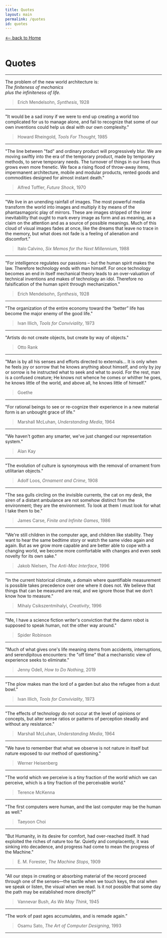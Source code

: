 ```yaml
---
title: Quotes
layout: main
permalink: /quotes
id: quotes
---
```


<a href="/" onClick="if (history.length > 1) { event.preventDefault(); history.back(); }" class="subtitle" data-aos="fade-in">⟵ back to Home</a><br/><br/>

# Quotes

<hr/>

The problem of the new world architecture is:<br/>
*The finiteness of mechanics<br/>
plus the infiniteness of life.*

> Erich Mendelsohn, *Synthesis*, 1928

<hr/>

"It would be a sad irony if we were to end up creating a world too complicated for us to manage alone, and fail to recognize that some of our own inventions could help us deal with our own complexity."

> Howard Rheingold, *Tools For Thought*, 1985

<hr/>

"The line between "fad" and ordinary product will progressively blur. We are moving swiftly into the era of the temporary product, made by temporary methods, to serve temporary needs. The turnover of things in our lives thus grows even more frenetic. We face a rising flood of throw-away items, impermanent architecture, mobile and modular products, rented goods and commodities designed for almost instant death."

> Alfred Toffler, *Future Shock*, 1970

<hr/>

"We live in an unending rainfall of images. The most powerful media transform the world into images and multiply it by means of the phantasmagoric play of mirrors. These are images stripped of the inner inevitability that ought to mark every image as form and as meaning, as a claim on the attention and as a source of possible meanings. Much of this cloud of visual images fades at once, like the dreams that leave no trace in the memory, but what does not fade is a feeling of alienation and discomfort."

> Italo Calvino, *Six Memos for the Next Millennium*, 1988

<hr/>

"For intelligence regulates our passions – but the human spirit makes the law. Therefore technology ends with man himself. For once technology becomes an end in itself mechanical theory leads to an over-valuation of technical inventions and makes of technology an idol. Therefore no falsification of the human spirit through mechanization."

> Erich Mendelsohn, *Synthesis*, 1928

<hr/>

"The organization of the entire economy toward the “better” life has become the major enemy of the good life."

> Ivan Illich, *Tools for Conviviality*, 1973

<hr/>

"Artists do not create objects, but create by way of objects."

> Otto Rank

<hr/>

"Man is by all his senses and efforts directed to externals... It is only when he feels joy or sorrow that he knows anything about himself, and only by joy or sorrow is he instructed what to seek and what to avoid. For the rest, man is a confused creature; He knows not whence he comes or whither he goes, he knows little of the world, and above all, he knows little of himself."

> Goethe

<hr/>

"For rational beings to see or re-cognize their experience in a new material form is an unbought grace of life."

> Marshall McLuhan, *Understanding Media*, 1964

<hr/>

"We haven't gotten any smarter, we've just changed our representation system."

> Alan Kay

<hr/>

"The evolution of culture is synonymous with the removal of ornament from utilitarian objects."

> Adolf Loos, *Ornament and Crime*, 1908

<hr/>

"The sea gulls circling on the invisible currents, the cat on my desk, the siren of a distant ambulance are not somehow distinct from the environment; they are the environment. To look at them I must look for what I take them to be."

> James Carse, *Finite and Infinite Games*, 1986

<hr/>

"We're still children in the computer age, and children like stability. They want to hear the same bedtime story or watch the same video again and again. But as we grow more capable and are better able to cope with a changing world, we become more comfortable with changes and even seek novelty for its own sake."

> Jakob Nielsen, *The Anti-Mac Interface*, 1996

<hr/>

"In the current historical climate, a domain where quantifiable measurement is possible takes precedence over one where it does not. We believe that things that can be measured are real, and we ignore those that we don’t know how to measure."

> Mihaly Csikszentmihalyi, *Creativity*, 1996

<hr/>

"Me, I have a science fiction writer's conviction that the damn robot is supposed to speak human, not the other way around."

> Spider Robinson

<hr/>

"Much of what gives one's life meaning stems from accidents, interruptions, and serendipitous encounters: the "off time" that a mechanistic view of experience seeks to eliminate."

> Jenny Odell, *How to Do Nothing*, 2019

<hr/>

"The plow makes man the lord of a garden but also the refugee from a dust bowl."

> Ivan Illich, *Tools for Conviviality*, 1973

<hr/>

"The effects of technology do not occur at the level of opinions or concepts, but alter sense ratios or patterns of perception steadily and without any resistance."

> Marshall McLuhan, *Understanding Media*, 1964

<hr/>

"We have to remember that what we observe is not nature in itself but nature exposed to our method of questioning."

> Werner Heisenberg

<hr/>

"The world which we perceive is a tiny fraction of the world which we can perceive, which is a tiny fraction of the perceivable world."

> Terence McKenna

<hr/>

"The first computers were human, and the last computer may be the human as well."

> Taeyoon Choi

<hr/>

"But Humanity, in its desire for comfort, had over-reached itself. It had exploited the riches of nature too far. Quietly and complacently, it was sinking into decadence, and
progress had come to mean the progress of the Machine."

> E. M. Forester, *The Machine Stops*, 1909

<hr/>

"All our steps in creating or absorbing material of the record proceed through one of the senses—the tactile when we touch keys, the oral when we speak or listen, the visual when we read. Is it not possible that some day the path may be established more directly?"

> Vannevar Bush, *As We May Think*, 1945

<hr/>

“The work of past ages accumulates, and is remade again.”

> Osamu Sato, *The Art of Computer Designing*, 1993

<hr/>